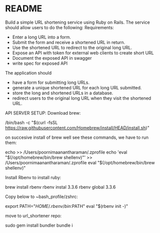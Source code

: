 # README

Build a simple URL shortening service using Ruby on Rails. The service should allow users
to do the following:
Requirements:
- Enter a long URL into a form.
- Submit the form and receive a shortened URL in return.
- Use the shortened URL to redirect to the original long URL.
- Expose an API with token for external web clients to create short URL
- Document the exposed API in swagger
- write spec for exposed API



The application should
- have a form for submitting long URLs.
- generate a unique shortened URL for each long URL submitted.
- store the long and shortened URLs in a database.
- redirect users to the original long URL when they visit the shortened URL.


API SERVER SETUP:
Download brew:

/bin/bash -c "$(curl -fsSL https://raw.githubusercontent.com/Homebrew/install/HEAD/install.sh)"


on succesive install of brew well see these commands, we have to run them:

echo >> /Users/poornimaanantharaman/.zprofile
echo 'eval "$(/opt/homebrew/bin/brew shellenv)"' >> /Users/poornimaanantharaman/.zprofile
eval "$(/opt/homebrew/bin/brew shellenv)"

Install Rbenv to install ruby:

brew install rbenv
rbenv instal 3.3.6
rbenv global 3.3.6

Copy below to ~bash_profile/zshrc:

export PATH="$HOME/.rbenv/bin:$PATH"
eval "$(rbenv init -)"

move to url_shortener repo:

sudo gem install bundler
bundle i
